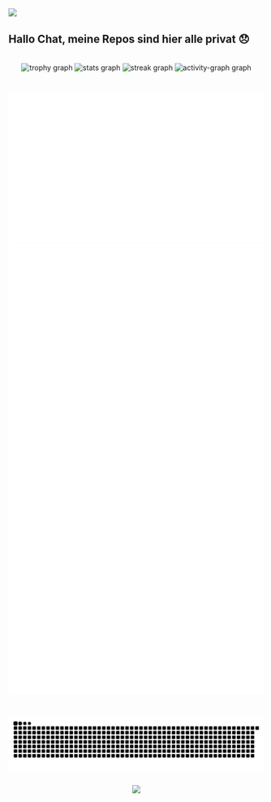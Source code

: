 <div>
  <img style="100%" src="https://capsule-render.vercel.app/api?type=waving&height=100&section=header&reversal=false&fontSize=70&fontColor=FFFFFF&fontAlign=50&fontAlignY=50&stroke=-&descSize=20&descAlign=50&descAlignY=50&textBg=false&theme=onedark"  />
</div>

<h2 align="left">Hallo Chat, meine Repos sind hier alle privat 😞</h2>

<br clear="both">

<div align="center">
  <img src="https://github-profile-trophy.vercel.app?username=Aphelion-z&theme=dark_lover&column=-1&row=1&margin-w=8&margin-h=8&no-bg=false&no-frame=false&order=4" height="150" alt="trophy graph"  />
  <img src="https://github-readme-stats.vercel.app/api?username=Aphelion-z&hide_title=false&hide_rank=false&show_icons=true&include_all_commits=true&count_private=true&disable_animations=false&theme=aura&locale=en&hide_border=false&order=1" height="150" alt="stats graph"  />
  <img src="https://github-readme-streak-stats-eight.vercel.app?user=Aphelion-z&locale=en&mode=weekly&theme=aura&hide_border=false&border_radius=5&order=3" height="150" alt="streak graph"  />
  <img src="https://github-readme-activity-graph.vercel.app/graph?username=Aphelion-z&radius=16&theme=modern-lilac&area=true&order=5&hide_title=false&hide_border=false" height="300" alt="activity-graph graph"  />
</div>

###

<br clear="both">

<div align="center">
  <img src="https://raw.githubusercontent.com/Aphelion-z/Aphelion-z/main/generated/overview.svg#gh-dark-mode-only" alt="GitHub Stats Overview"  />
  <img src="https://raw.githubusercontent.com/Aphelion-z/Aphelion-z/main/generated/overview.svg#gh-light-mode-only" alt="GitHub Stats Overview"  />
  <img src="https://raw.githubusercontent.com/Aphelion-z/Aphelion-z/main/generated/languages.svg#gh-dark-mode-only" alt="Most Used Languages"  />
  <img src="https://raw.githubusercontent.com/Aphelion-z/Aphelion-z/main/generated/languages.svg#gh-light-mode-only" alt="Most Used Languages"  />
</div>

###

<br clear="both">

<img src="https://raw.githubusercontent.com/Aphelion-z/Aphelion-z/output/snake.svg" alt="Snake animation" />

###

<div align="center">
  <img src="https://count.getloli.com/@:Aphelion-z?theme=capoo-2&padding=5&offset=0&scale=1&align=center&pixelated=0&darkmode=auto"  />
</div>

###
